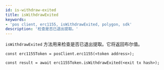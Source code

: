 ```yaml
---
id: is-withdraw-exited
title: isWithdrawExited
keywords:
- 'pos client, erc1155, isWithdrawExited, polygon, sdk'
description: '检查是否已退出提取。'
---
```


`isWithdrawExited` 方法用来检查是否已退出提取。它将返回布尔值。

```
const erc1155Token = posClient.erc1155(<token address>);

const result = await erc1155Token.isWithdrawExited(<exit tx hash>);

```
